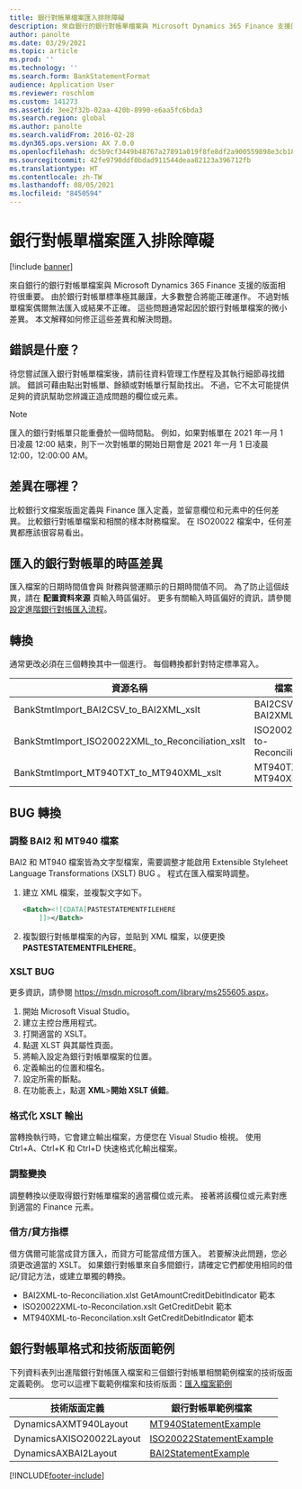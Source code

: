 ```yaml
---
title: 銀行對帳單檔案匯入排除障礙
description: 來自銀行的銀行對帳單檔案與 Microsoft Dynamics 365 Finance 支援的版面相符很重要。 由於銀行對帳單標準極其嚴謹，大多數整合將能正確運作。 不過對帳單檔案偶爾無法匯入或結果不正確。 這些問題通常起因於銀行對帳單檔案的微小差異。 本文解釋如何修正這些差異和解決問題。
author: panolte
ms.date: 03/29/2021
ms.topic: article
ms.prod: ''
ms.technology: ''
ms.search.form: BankStatementFormat
audience: Application User
ms.reviewer: roschlom
ms.custom: 141273
ms.assetid: 3ee2f32b-02aa-420b-8990-e6aa5fc6bda3
ms.search.region: global
ms.author: panolte
ms.search.validFrom: 2016-02-28
ms.dyn365.ops.version: AX 7.0.0
ms.openlocfilehash: dc5b9cf3449b48767a27891a019f8fe8df2a900559898e3cb1849d25bec7c987
ms.sourcegitcommit: 42fe9790ddf0bdad911544deaa82123a396712fb
ms.translationtype: HT
ms.contentlocale: zh-TW
ms.lasthandoff: 08/05/2021
ms.locfileid: "8450594"
---
```

# <a name="bank-statement-file-import-troubleshooting"></a>銀行對帳單檔案匯入排除障礙

[!include [banner](../includes/banner.md)]

來自銀行的銀行對帳單檔案與 Microsoft Dynamics 365 Finance 支援的版面相符很重要。 由於銀行對帳單標準極其嚴謹，大多數整合將能正確運作。 不過對帳單檔案偶爾無法匯入或結果不正確。 這些問題通常起因於銀行對帳單檔案的微小差異。 本文解釋如何修正這些差異和解決問題。

## <a name="what-is-the-error"></a>錯誤是什麼？

待您嘗試匯入銀行對帳單檔案後，請前往資料管理工作歷程及其執行細節尋找錯誤。 錯誤可藉由點出對帳單、餘額或對帳單行幫助找出。 不過，它不太可能提供足夠的資訊幫助您辨識正造成問題的欄位或元素。

> [!NOTE]
> 匯入的銀行對帳單只能重疊於一個時間點。  例如，如果對帳單在 2021 年一月 1 日凌晨 12:00 結束，則下一次對帳單的開始日期會是 2021 年一月 1 日凌晨 12:00，12:00:00 AM。

## <a name="what-are-the-differences"></a>差異在哪裡？
比較銀行文檔案版面定義與 Finance 匯入定義，並留意欄位和元素中的任何差異。 比較銀行對帳單檔案和相關的樣本財務檔案。 在 ISO20022 檔案中，任何差異都應該很容易看出。

## <a name="time-zone-differences-on-imported-bank-statements"></a>匯入的銀行對帳單的時區差異
匯入檔案的日期時間值會與 財務與營運顯示的日期時間值不同。 為了防止這個歧異，請在 **配置資料來源** 頁輸入時區偏好。 更多有關輸入時區偏好的資訊，請參閱[設定進階銀行對帳匯入流程](set-up-advanced-bank-reconciliation-import-process.md)。

## <a name="transformations"></a>轉換
通常更改必須在三個轉換其中一個進行。 每個轉換都針對特定標準寫入。

| 資源名稱                                         | 檔案名稱                          |
|-------------------------------------------------------|------------------------------------|
| BankStmtImport\_BAI2CSV\_to\_BAI2XML\_xslt            | BAI2CSV-to-BAI2XML.xslt            |
| BankStmtImport\_ISO20022XML\_to\_Reconciliation\_xslt | ISO20022XML-to-Reconciliation.xslt |
| BankStmtImport\_MT940TXT\_to\_MT940XML\_xslt          | MT940TXT-to-MT940XML.xslt          |

## <a name="debugging-transformations"></a>BUG 轉換
### <a name="adjust-the-bai2-and-mt940-files"></a>調整 BAI2 和 MT940 檔案

BAI2 和 MT940 檔案皆為文字型檔案，需要調整才能啟用 Extensible Styleheet Language Transformations (XSLT) BUG 。 程式在匯入檔案時調整。

1.  建立 XML 檔案，並複製文字如下。

    ```xml
    <Batch><![CDATA[PASTESTATEMENTFILEHERE
        ]]></Batch>
    ```
    
2.  複製銀行對帳單檔案的內容，並貼到 XML 檔案，以便更換 **PASTESTATEMENTFILEHERE**。

### <a name="debug-the-xslt"></a>XSLT BUG 

更多資訊，請參閱 <https://msdn.microsoft.com/library/ms255605.aspx>。

1.  開始 Microsoft Visual Studio。
2.  建立主控台應用程式。
3.  打開適當的 XSLT。
4.  點選 XLST 與其屬性頁面。
5.  將輸入設定為銀行對帳單檔案的位置。
6.  定義輸出的位置和檔名。
7.  設定所需的斷點。
8.  在功能表上，點選 **XML**&gt;**開始 XSLT 偵錯**。

### <a name="format-the-xslt-output"></a>格式化 XSLT 輸出

當轉換執行時，它會建立輸出檔案，方便您在 Visual Studio 檢視。 使用 Ctrl+A、Ctrl+K 和 Ctrl+D 快速格式化輸出檔案。

### <a name="adjust-the-transformation"></a>調整變換

調整轉換以便取得銀行對帳單檔案的適當欄位或元素。 接著將該欄位或元素對應到適當的 Finance 元素。

### <a name="debitcredit-indicator"></a>借方/貸方指標

借方偶爾可能當成貸方匯入，而貸方可能當成借方匯入。 若要解決此問題，您必須更改適當的 XSLT。 如果銀行對帳單來自多間銀行，請確定它們都使用相同的借記/貸記方法，或建立單獨的轉換。

-   BAI2XML-to-Reconciliation.xlst GetAmountCreditDebitIndicator 範本
-   ISO20022XML-to-Reconcilation.xslt GetCreditDebit 範本
-   MT940XML-to-Reconcilation.xslt GetCreditDebitIndicator 範本

## <a name="examples-of-bank-statement-formats-and-technical-layouts"></a>銀行對帳單格式和技術版面範例
下列資料表列出進階銀行對帳匯入檔案和三個銀行對帳單相關範例檔案的技術版面定義範例。 您可以這裡下載範例檔案和技術版面：[匯入檔案範例](//download.microsoft.com/download/8/e/c/8ec8d2d0-eb8c-41fb-ad8c-f01a4d670a44/Dynamics365FinanceAdvancedBankStatementLayouts.xlsx)  

| 技術版面定義                             | 銀行對帳單範例檔案          |
|---------------------------------------------------------|--------------------------------------|
| DynamicsAXMT940Layout                                   | [MT940StatementExample](//download.microsoft.com/download/2/d/c/2dcc4e55-ddc8-4a74-b79c-250fae201c3c/mt940StatementExample.txt)                |
| DynamicsAXISO20022Layout                                | [ISO20022StatementExample](https://nam06.safelinks.protection.outlook.com/?url=https%3A%2F%2Fdownload.microsoft.com%2Fdownload%2F1%2F5%2F5%2F155d84ed-c250-48f3-b0b1-c5a431e7855b%2FISO20022-MultipleStatements.xml&data=04%7C01%7CRobert.Schlomann%40microsoft.com%7C30d0c233cb6546547d0a08d8f4965edc%7C72f988bf86f141af91ab2d7cd011db47%7C1%7C0%7C637528273956712775%7CUnknown%7CTWFpbGZsb3d8eyJWIjoiMC4wLjAwMDAiLCJQIjoiV2luMzIiLCJBTiI6Ik1haWwiLCJXVCI6Mn0%3D%7C1000&sdata=3VzvLZK%2BO8PjuI7XVdC6rD2j3nUJfteo7zFp%2B1s9BwM%3D&reserved=0)             |
| DynamicsAXBAI2Layout                                    | [BAI2StatementExample](//download.microsoft.com/download/1/1/6/11693f57-bfc1-4993-a274-5fb978be70fa/BAI2StatementExample.txt)                 |







[!INCLUDE[footer-include](../../includes/footer-banner.md)]
